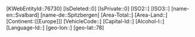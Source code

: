 ﻿---
location: [78,]
type: Country
tags: [geo/Country]
---
[KWebEntityId::76730]
[IsDeleted::0]
[IsPrivate::0]
[ISO2::]
[ISO3::]
[name-en::Svalbard]
[name-de::Spitzbergen]
[Area-Total::]
[Area-Land::]
[Continent::[[Europe]]]
[VehicleCode::]
[Capital-Id::]
[Alcohol-l::]
[Language-Id::]
[geo-lon::]
[geo-lat::78]

